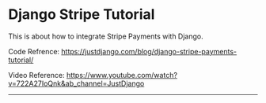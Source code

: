 # Django Stripe Tutorial

This is about how to integrate Stripe Payments with Django.

Code Refrence: 
https://justdjango.com/blog/django-stripe-payments-tutorial/

Video Reference:
https://www.youtube.com/watch?v=722A27IoQnk&ab_channel=JustDjango

---
